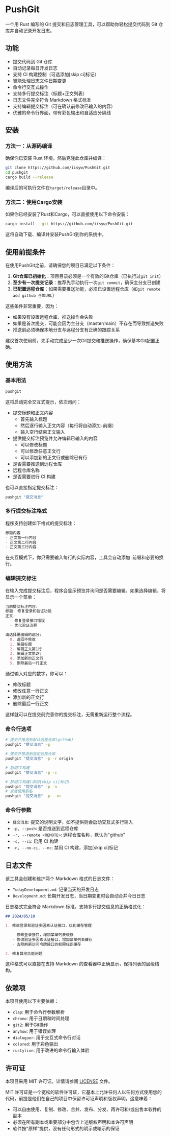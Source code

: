 # PushGit

一个用 Rust 编写的 Git 提交和日志管理工具，可以帮助你轻松提交代码到 Git 仓库并自动记录开发日志。

## 功能

- 提交代码到 Git 仓库
- 自动记录每日开发日志
- 支持 CI 构建控制（可选添加[skip ci]标记）
- 智能处理日志文件日期变更
- 命令行交互式操作
- 支持多行提交标注（标题+正文列表）
- 日志文件完全符合 Markdown 格式标准
- 支持编辑提交标注（可在确认前修改已输入的内容）
- 优雅的命令行界面，带有彩色输出和自适应分隔线

## 安装

### 方法一：从源码编译

确保你已安装 Rust 环境，然后克隆此仓库并编译：

```bash
git clone https://github.com/iisyw/PushGit.git
cd pushgit
cargo build --release
```

编译后的可执行文件在`target/release`目录中。

### 方法二：使用Cargo安装

如果你已经安装了Rust和Cargo，可以直接使用以下命令安装：

```bash
cargo install --git https://github.com/iisyw/PushGit.git
```

这将自动下载、编译并安装PushGit到你的系统中。

## 使用前提条件

在使用PushGit之前，请确保您的项目已满足以下条件：

1. **Git仓库已初始化**：项目目录必须是一个有效的Git仓库（已执行过`git init`）
2. **至少有一次提交记录**：推荐先手动执行一次`git commit`，确保主分支已创建
3. **已配置远程仓库**：如果需要推送功能，必须已设置远程仓库（如`git remote add github 仓库URL`）

这些条件非常重要，因为：

- 如果没有设置远程仓库，推送操作会失败
- 如果是首次提交，可能会因为主分支（master/main）不存在而导致推送失败
- 推送前必须确保本地分支与远程分支有正确的跟踪关系

建议首次使用前，先手动完成至少一次Git提交和推送操作，确保基本Git配置正确。

## 使用方法

### 基本用法

```bash
pushgit
```

这将启动完全交互式提示，依次询问：

- 提交标题和正文内容
  - 首先输入标题
  - 然后逐行输入正文内容（每行将自动添加`-`前缀）
  - 输入空行结束正文输入
- 提供提交标注预览并允许编辑已输入的内容
  - 可以修改标题
  - 可以修改任意正文行
  - 可以添加新的正文行或删除已有行
- 是否需要推送到远程仓库
- 远程仓库名称
- 是否需要进行 CI 构建

也可以直接指定提交标注：

```bash
pushgit "提交消息"
```

### 多行提交标注格式

程序支持创建如下格式的提交标注：

```md
标题内容
- 正文第一行内容
- 正文第二行内容
- 正文第三行内容
```

在交互模式下，你只需要输入每行的实际内容，工具会自动添加`-`前缀和必要的换行。

### 编辑提交标注

在输入完成提交标注后，程序会显示预览并询问是否需要编辑。如果选择编辑，将显示一个菜单：

```md
当前提交标注内容:
标题: 修复登录和验证功能
正文:
  - 修复登录接口错误
  - 优化验证流程

请选择要编辑的部分:
  0. 返回不修改
  1. 编辑标题
  2. 编辑正文第1行
  3. 编辑正文第2行
  4. 添加新的正文行
  5. 删除最后一行正文
```

通过输入对应的数字，你可以：

- 修改标题
- 修改任意一行正文
- 添加新的正文行
- 删除最后一行正文

这样就可以在提交前完善你的提交标注，无需重新运行整个流程。

### 命令行选项

```bash
# 提交并推送到默认远程仓库(github)
pushgit "提交消息" -p

# 提交并推送到指定远程仓库
pushgit "提交消息" -p -r origin

# 启用CI构建
pushgit "提交消息" -p -c

# 禁用CI构建(添加[skip ci]标记)
pushgit "提交消息" -p -n
# 或者使用别名
pushgit "提交消息" -p --nc
```

### 命令行参数

- `提交消息`: 提交的说明文字，如不提供则会启动交互式多行输入
- `-p, --push`: 是否推送到远程仓库
- `-r, --remote <REMOTE>`: 远程仓库名称，默认为"github"
- `-c, --ci`: 启用 CI 构建
- `-n, --no-ci, --nc`: 禁用 CI 构建，添加[skip ci]标记

## 日志文件

该工具会创建和维护两个 Markdown 格式的日志文件：

- `TodayDevelopment.md`: 记录当天的开发日志
- `Development.md`: 长期开发日志，当日期变更时会自动合并今日日志

日志格式完全符合 Markdown 标准，支持多行提交信息的正确格式化：

```markdown
## 2024/05/10

1. 修改登录和验证多因素认证接口，优化缓存管理

   - 修改登录接口，增加菜单列表缓存
   - 修改验证多因素认证接口，增加菜单列表缓存
   - 去除刷新访问令牌接口的权限标识缓存

2. 修复其他功能问题
```

这种格式可以直接在支持 Markdown 的查看器中正确显示，保持列表的层级结构。

## 依赖项

本项目使用以下主要依赖：

- `clap`: 用于命令行参数解析
- `chrono`: 用于日期和时间处理
- `git2`: 用于Git操作
- `anyhow`: 用于错误处理
- `dialoguer`: 用于交互式命令行对话
- `colored`: 用于彩色输出
- `rustyline`: 用于改进的命令行输入体验

## 许可证

本项目采用 MIT 许可证。详情请参阅 [LICENSE](LICENSE) 文件。

MIT 许可证是一个宽松的软件许可证，它基本上允许任何人以任何方式使用您的代码，前提是他们在自己的项目中保留许可证声明和版权声明。这意味着：

- 可以自由使用、复制、修改、合并、发布、分发、再许可和/或出售本软件的副本
- 必须在所有副本或重要部分中包含上述版权声明和本许可声明
- 软件按"原样"提供，没有任何形式的明示或暗示的保证
